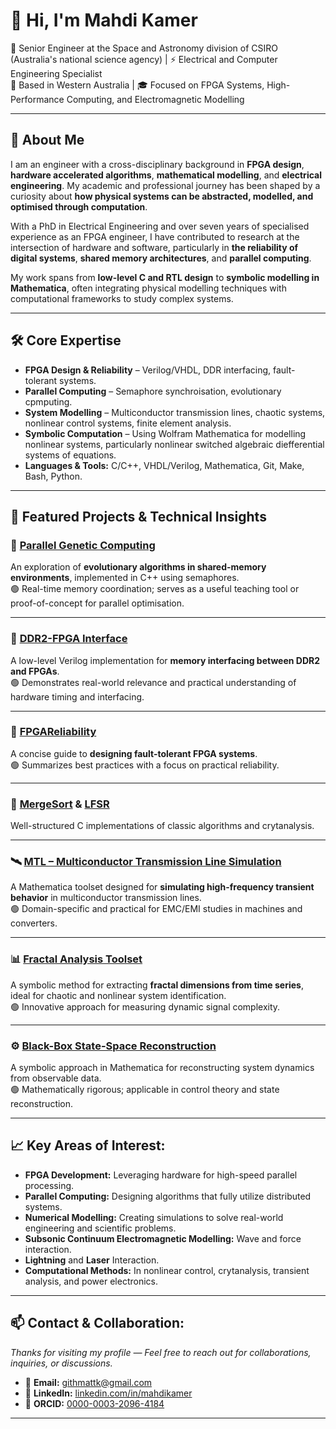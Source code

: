 # 👋 Hi, I'm Mahdi Kamer

🔬 Senior Engineer at the Space and Astronomy division of CSIRO (Australia's national science agency) | ⚡ Electrical and Computer Engineering Specialist  
📍 Based in Western Australia | 🎓 Focused on FPGA Systems, High-Performance Computing, and Electromagnetic Modelling

---

## 🧭 About Me

I am an engineer with a cross-disciplinary background in **FPGA design**, **hardware accelerated algorithms**, **mathematical modelling**, and **electrical engineering**. My academic and professional journey has been shaped by a curiosity about **how physical systems can be abstracted, modelled, and optimised through computation**.

With a PhD in Electrical Engineering and over seven years of specialised experience as an FPGA engineer, I have contributed to research at the intersection of hardware and software, particularly in **the reliability of digital systems**, **shared memory architectures**, and **parallel computing**.

My work spans from **low-level C and RTL design** to **symbolic modelling in Mathematica**, often integrating physical modelling techniques with computational frameworks to study complex systems.

---

## 🛠️ Core Expertise
- **FPGA Design & Reliability** – Verilog/VHDL, DDR interfacing, fault-tolerant systems.
- **Parallel Computing** – Semaphore synchroisation, evolutionary cpmputing.
- **System Modelling** – Multiconductor transmission lines, chaotic systems, nonlinear control systems, finite element analysis.  
- **Symbolic Computation** – Using Wolfram Mathematica for modelling nonlinear systems, particularly nonlinear switched algebraic diefferential systems of equations.
- **Languages & Tools:** C/C++, VHDL/Verilog, Mathematica, Git, Make, Bash, Python.

---

## 🧪 Featured Projects & Technical Insights

### 🧬 [Parallel Genetic Computing](https://github.com/MahdiKamer/ParallelGeneticComputing)  
An exploration of **evolutionary algorithms in shared-memory environments**, implemented in C++ using semaphores.  
🟢  Real-time memory coordination; serves as a useful teaching tool or proof-of-concept for parallel optimisation.  

---
### 📡 [DDR2-FPGA Interface](https://github.com/MahdiKamer/DDR2-FPGA-Interface)  
A low-level Verilog implementation for **memory interfacing between DDR2 and FPGAs**.  
🟢 Demonstrates real-world relevance and practical understanding of hardware timing and interfacing.  

---
### 🔄 [FPGAReliability](https://github.com/MahdiKamer/FPGAReliability)  
A concise guide to **designing fault-tolerant FPGA systems**.  
🟢 Summarizes best practices with a focus on practical reliability.  

---

### 🔢 [MergeSort](https://github.com/MahdiKamer/MergeSort) & [LFSR](https://github.com/MahdiKamer/LFSR)  
Well-structured C implementations of classic algorithms and crytanalysis.

---
### 🛰️ [MTL – Multiconductor Transmission Line Simulation](https://github.com/MahdiKamer/MTL)  
A Mathematica toolset designed for **simulating high-frequency transient behavior** in multiconductor transmission lines.  
🟢 Domain-specific and practical for EMC/EMI studies in machines and converters.  

---

### 📊 [Fractal Analysis Toolset](https://github.com/MahdiKamer/Fractal-Analysis-Toolset)  
A symbolic method for extracting **fractal dimensions from time series**, ideal for chaotic and nonlinear system identification.  
🟢 Innovative approach for measuring dynamic signal complexity.  

---



### ⚙️ [Black-Box State-Space Reconstruction](https://github.com/MahdiKamer/BlackBoxStateSpaceReconstruction)  
A symbolic approach in Mathematica for reconstructing system dynamics from observable data.  
🟢 Mathematically rigorous; applicable in control theory and state reconstruction.  

---

## 📈 Key Areas of Interest:

- **FPGA Development:** Leveraging hardware for high-speed parallel processing.
- **Parallel Computing:** Designing algorithms that fully utilize distributed systems.
- **Numerical Modelling:** Creating simulations to solve real-world engineering and scientific problems.
- **Subsonic Continuum Electromagnetic Modelling:** Wave and force interaction.  
- **Lightning** and **Laser** Interaction.
- **Computational Methods:** In nonlinear control, crytanalysis, transient analysis, and power electronics.

---

## 📫 Contact & Collaboration:  
_Thanks for visiting my profile — Feel free to reach out for collaborations, inquiries, or discussions._

- 📧 **Email:** githmattk@gmail.com 
- 🔗 **LinkedIn:** [linkedin.com/in/mahdikamer](https://www.linkedin.com/in/mahdikamer)
- 🧪 **ORCID:** [0000-0003-2096-4184](https://orcid.org/0000-0003-2096-4184)

---





